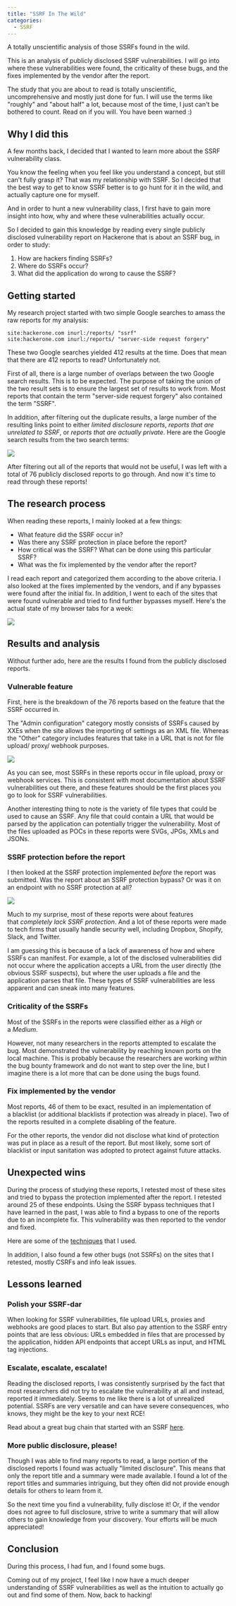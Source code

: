 ```yaml
---
title: "SSRF In The Wild"
categories:
  - SSRF
---
```


A totally unscientific analysis of those SSRFs found in the wild.

This is an analysis of publicly disclosed SSRF vulnerabilities. I will go into where these vulnerabilities were found, the criticality of these bugs, and the fixes implemented by the vendor after the report.

The study that you are about to read is totally unscientific, uncomprehensive and mostly just done for fun. I will use the terms like "roughly" and "about half" a lot, because most of the time, I just can't be bothered to count. Read on if you will. You have been warned :)

## Why I did this

A few months back, I decided that I wanted to learn more about the SSRF vulnerability class.

You know the feeling when you feel like you understand a concept, but still can't fully grasp it? That was my relationship with SSRF. So I decided that the best way to get to know SSRF better is to go hunt for it in the wild, and actually capture one for myself.

And in order to hunt a new vulnerability class, I first have to gain more insight into how, why and where these vulnerabilities actually occur.

So I decided to gain this knowledge by reading every single publicly disclosed vulnerability report on Hackerone that is about an SSRF bug, in order to study:

1.  How are hackers finding SSRFs?
2.  Where do SSRFs occur?
3.  What did the application do wrong to cause the SSRF?

## Getting started

My research project started with two simple Google searches to amass the raw reports for my analysis:

```
site:hackerone.com inurl:/reports/ "ssrf"
site:hackerone.com inurl:/reports/ "server-side request forgery"
```

These two Google searches yielded 412 results at the time. Does that mean that there are 412 reports to read? Unfortunately not.

First of all, there is a large number of overlaps between the two Google search results. This is to be expected. The purpose of taking the union of the two result sets is to ensure the largest set of results to work from. Most reports that contain the term "server-side request forgery" also contained the term "SSRF".

In addition, after filtering out the duplicate results, a large number of the resulting links point to either *limited disclosure reports*, *reports that are unrelated to SSRF*, or *reports that are actually private*. Here are the Google search results from the two search terms:

![](/assets/images/ssrf-09.png)

After filtering out all of the reports that would not be useful, I was left with a total of 76 publicly disclosed reports to go through. And now it's time to read through these reports!

## The research process

When reading these reports, I mainly looked at a few things:

-   What feature did the SSRF occur in?
-   Was there any SSRF protection in place before the report?
-   How critical was the SSRF? What can be done using this particular SSRF?
-   What was the fix implemented by the vendor after the report?

I read each report and categorized them according to the above criteria. I also looked at the fixes implemented by the vendors, and if any bypasses were found after the initial fix. In addition, I went to each of the sites that were found vulnerable and tried to find further bypasses myself. Here's the actual state of my browser tabs for a week:

![](/assets/images/ssrf-10.png)


## Results and analysis

Without further ado, here are the results I found from the publicly disclosed reports.

### Vulnerable feature

First, here is the breakdown of the 76 reports based on the feature that the SSRF occurred in.

The "Admin configuration" category mostly consists of SSRFs caused by XXEs when the site allows the importing of settings as an XML file. Whereas the "Other" category includes features that take in a URL that is not for file upload/ proxy/ webhook purposes.

![](/assets/images/ssrf-11.png)

As you can see, most SSRFs in these reports occur in file upload, proxy or webhook services. This is consistent with most documentation about SSRF vulnerabilities out there, and these features should be the first places you go to look for SSRF vulnerabilities.

Another interesting thing to note is the variety of file types that could be used to cause an SSRF. Any file that could contain a URL that would be parsed by the application can potentially trigger the vulnerability. Most of the files uploaded as POCs in these reports were SVGs, JPGs, XMLs and JSONs.

### SSRF protection before the report

I then looked at the SSRF protection implemented *before* the report was submitted. Was the report about an SSRF protection bypass? Or was it on an endpoint with no SSRF protection at all?

![](/assets/images/ssrf-12.png)

Much to my surprise, most of these reports were about features that *completely lack SSRF protection*. And a lot of these reports were made to tech firms that usually handle security well, including Dropbox, Shopify, Slack, and Twitter.

I am guessing this is because of a lack of awareness of how and where SSRFs can manifest. For example, a lot of the disclosed vulnerabilities did not occur where the application accepts a URL from the user directly (the obvious SSRF suspects), but where the user uploads a file and the application parses that file. These types of SSRF vulnerabilities are less apparent and can sneak into many features.

### Criticality of the SSRFs

Most of the SSRFs in the reports were classified either as a *High* or a *Medium*.

However, not many researchers in the reports attempted to escalate the bug. Most demonstrated the vulnerability by reaching known ports on the local machine. This is probably because the researchers are working within the bug bounty framework and do not want to step over the line, but I imagine there is a lot more that can be done using the bugs found.

### Fix implemented by the vendor

Most reports, 46 of them to be exact, resulted in an implementation of a blacklist (or additional blacklists if protection was already in place). Two of the reports resulted in a complete disabling of the feature.

For the other reports, the vendor did not disclose what kind of protection was put in place as a result of the report. But most likely, some sort of blacklist or input sanitation was adopted to protect against future attacks.

## Unexpected wins

During the process of studying these reports, I retested most of these sites and tried to bypass the protection implemented after the report. I retested around 25 of these endpoints. Using the SSRF bypass techniques that I have learned in the past, I was able to find a bypass to one of the reports due to an incomplete fix. This vulnerability was then reported to the vendor and fixed.

Here are some of the [techniques](/bypassing-ssrf-protection/) that I used.

In addition, I also found a few other bugs (not SSRFs) on the sites that I retested, mostly CSRFs and info leak issues.

## Lessons learned

### Polish your SSRF-dar

When looking for SSRF vulnerabilities, file upload URLs, proxies and webhooks are good places to start. But also pay attention to the SSRF entry points that are less obvious: URLs embedded in files that are processed by the application, hidden API endpoints that accept URLs as input, and HTML tag injections.

### Escalate, escalate, escalate!

Reading the disclosed reports, I was consistently surprised by the fact that most researchers did not try to escalate the vulnerability at all and instead, reported it immediately. Seems to me like there is a lot of unrealized potential. SSRFs are very versatile and can have severe consequences, who knows, they might be the key to your next RCE!

Read about a great bug chain that started with an SSRF [here](https://blog.orange.tw/2017/07/how-i-chained-4-vulnerabilities-on.html).

### More public disclosure, please!

Though I was able to find many reports to read, a large portion of the disclosed reports I found was actually "limited disclosure". This means that only the report title and a summary were made available. I found a lot of the report titles and summaries intriguing, but they often did not provide enough details for others to learn from it.

So the next time you find a vulnerability, fully disclose it! Or, if the vendor does not agree to full disclosure, strive to write a summary that will allow others to gain knowledge from your discovery. Your efforts will be much appreciated!

## Conclusion

During this process, I had fun, and I found some bugs.

Coming out of my project, I feel like I now have a much deeper understanding of SSRF vulnerabilities as well as the intuition to actually go out and find some of them. Now, back to hacking!